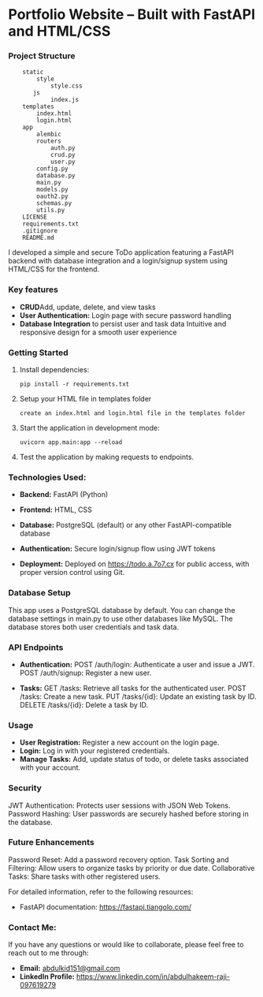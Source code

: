 # Portfolio Website – Built with FastAPI and HTML/CSS

### Project Structure
```
    static
        style
            style.css
       js
            index.js
    templates
        index.html
        login.html
    app
        alembic
        routers
            auth.py
            crud.py
            user.py
        config.py
        database.py
        main.py
        models.py
        oauth2.py
        schemas.py
        utils.py
    LICENSE
    requirements.txt
    .gitignore
    README.md
```

I developed a simple and secure ToDo application featuring a FastAPI backend with database integration and a login/signup system using HTML/CSS for the frontend.

### Key features

- **CRUD**Add, update, delete, and view tasks
- **User Authentication:** Login page with secure password handling
- **Database Integration** to persist user and task data
Intuitive and responsive design for a smooth user experience


### Getting Started

1. Install dependencies:
   ```
   pip install -r requirements.txt
   ```
2. Setup your HTML file in templates folder
   ```
   create an index.html and login.html file in the templates folder
   ```

3. Start the application in development mode:
   ```
   uvicorn app.main:app --reload
   ```

4. Test the application by making requests to endpoints.


### Technologies Used:
- **Backend:** FastAPI (Python)

- **Frontend:** HTML, CSS

- **Database:** PostgreSQL (default) or any other FastAPI-compatible database

- **Authentication:** Secure login/signup flow using JWT tokens

- **Deployment:** Deployed on https://todo.a.7o7.cx for public access, with proper version control using Git.

### Database Setup
This app uses a PostgreSQL database by default. You can change the database settings in main.py to use other databases like MySQL. The database stores both user credentials and task data.

### API Endpoints
- **Authentication:**
POST /auth/login: Authenticate a user and issue a JWT.
POST /auth/signup: Register a new user.

- **Tasks:**
GET /tasks: Retrieve all tasks for the authenticated user.
POST /tasks: Create a new task.
PUT /tasks/{id}: Update an existing task by ID.
DELETE /tasks/{id}: Delete a task by ID.

### Usage
- **User Registration:** Register a new account on the login page.
- **Login:** Log in with your registered credentials.
- **Manage Tasks:** Add, update status of todo, or delete tasks associated with your account.

### Security
JWT Authentication: Protects user sessions with JSON Web Tokens.
Password Hashing: User passwords are securely hashed before storing in the database.

### Future Enhancements
Password Reset: Add a password recovery option.
Task Sorting and Filtering: Allow users to organize tasks by priority or due date.
Collaborative Tasks: Share tasks with other registered users.


For detailed information, refer to the following resources:

- FastAPI documentation: https://fastapi.tiangolo.com/

### Contact Me:
If you have any questions or would like to collaborate, please feel free to reach out to me through:
- **Email:** abdulkid151@gmail.com
- **LinkedIn Profile:** https://www.linkedin.com/in/abdulhakeem-raji-097619279